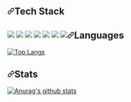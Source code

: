 <h2 dir="auto"><a id="user-content-machine-learning-engineer" class="anchor" aria-hidden="true" href="#machine-learning-engineer"><svg class="octicon octicon-link" viewBox="0 0 16 16" version="1.1" width="16" height="16" aria-hidden="true"><path fill-rule="evenodd" d="M7.775 3.275a.75.75 0 001.06 1.06l1.25-1.25a2 2 0 112.83 2.83l-2.5 2.5a2 2 0 01-2.83 0 .75.75 0 00-1.06 1.06 3.5 3.5 0 004.95 0l2.5-2.5a3.5 3.5 0 00-4.95-4.95l-1.25 1.25zm-4.69 9.64a2 2 0 010-2.83l2.5-2.5a2 2 0 012.83 0 .75.75 0 001.06-1.06 3.5 3.5 0 00-4.95 0l-2.5 2.5a3.5 3.5 0 004.95 4.95l1.25-1.25a.75.75 0 00-1.06-1.06l-1.25 1.25a2 2 0 01-2.83 0z"></path></svg></a>Tech Stack</h2>
<p style="float:left;">
<img src="https://img.shields.io/badge/JAVA-blue?style=for-the-badge&logo=Jameson&logoColor=white">
<img src="https://img.shields.io/badge/SPRING-green?style=for-the-badge&logo=spring&logoColor=white">
<img src="https://img.shields.io/badge/SPRING BOOT-brightgreen?style=for-the-badge&logo=springboot&logoColor=white">
<img src="https://img.shields.io/badge/SPRING DATA JPA-critical?style=for-the-badge&logo=jpa&logoColor=white">
<img src="https://img.shields.io/badge/MYSQL-blueviolet?style=for-the-badge&logo=mysql&logoColor=white">
<img src="https://img.shields.io/badge/GIT-lightgrey?style=for-the-badge&logo=git&logoColor=white">
<img src="https://img.shields.io/badge/github-181769?style=for-the-badge&logo=github&logoColor=white">
</p>

<h2 dir="auto"><a id="user-content-machine-learning-engineer" class="anchor" aria-hidden="true" href="#machine-learning-engineer"><svg class="octicon octicon-link" viewBox="0 0 16 16" version="1.1" width="16" height="16" aria-hidden="true"><path fill-rule="evenodd" d="M7.775 3.275a.75.75 0 001.06 1.06l1.25-1.25a2 2 0 112.83 2.83l-2.5 2.5a2 2 0 01-2.83 0 .75.75 0 00-1.06 1.06 3.5 3.5 0 004.95 0l2.5-2.5a3.5 3.5 0 00-4.95-4.95l-1.25 1.25zm-4.69 9.64a2 2 0 010-2.83l2.5-2.5a2 2 0 012.83 0 .75.75 0 001.06-1.06 3.5 3.5 0 00-4.95 0l-2.5 2.5a3.5 3.5 0 004.95 4.95l1.25-1.25a.75.75 0 00-1.06-1.06l-1.25 1.25a2 2 0 01-2.83 0z"></path></svg></a>Languages</h2>

[![Top Langs](https://github-readme-stats.vercel.app/api/top-langs/?username=yunhozz)](https://github.com/anuraghazra/github-readme-stats)

<h2 dir="auto"><a id="user-content-machine-learning-engineer" class="anchor" aria-hidden="true" href="#machine-learning-engineer"><svg class="octicon octicon-link" viewBox="0 0 16 16" version="1.1" width="16" height="16" aria-hidden="true"><path fill-rule="evenodd" d="M7.775 3.275a.75.75 0 001.06 1.06l1.25-1.25a2 2 0 112.83 2.83l-2.5 2.5a2 2 0 01-2.83 0 .75.75 0 00-1.06 1.06 3.5 3.5 0 004.95 0l2.5-2.5a3.5 3.5 0 00-4.95-4.95l-1.25 1.25zm-4.69 9.64a2 2 0 010-2.83l2.5-2.5a2 2 0 012.83 0 .75.75 0 001.06-1.06 3.5 3.5 0 00-4.95 0l-2.5 2.5a3.5 3.5 0 004.95 4.95l1.25-1.25a.75.75 0 00-1.06-1.06l-1.25 1.25a2 2 0 01-2.83 0z"></path></svg></a>Stats</h2>

[![Anurag's github stats](https://github-readme-stats.vercel.app/api?username=yunhozz)](https://github.com/anuraghazra/github-readme-stats)
